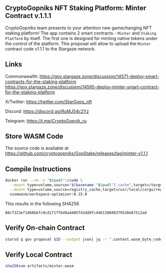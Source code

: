## CryptoGopniks NFT Staking Platform: Minter Contract v.1.1.1

CryptoGopniks team presents to your attention new gamechanging NFT staking platform! The app contains 2 smart contracts - `Minter` and `Staking Platform` by itself. The first one is designed for minting native tokens under the control of the platform. This proposal will allow to upload the `Minter` contract code v1.1.1 to the Stargaze network.


## Links

Commonwealth:
https://gov.stargaze.zone/discussion/14571-deploy-smart-contracts-for-the-staking-platform
https://gov.stargaze.zone/discussion/14595-deploy-minter-smart-contract-for-the-staking-platform

X/Twitter: https://twitter.com/StarGops_nft

Discord: https://discord.gg/RuMJ54c2Yz

Telegram: https://t.me/CryptoGopnik_ru


## Store WASM Code

The source code is available at https://github.com/cryptogopniks/GopStake/releases/tag/minter-v1.1.1


## Compile Instructions

```sh
docker run --rm -v "$(pwd)":/code \
  --mount type=volume,source="$(basename "$(pwd)")_cache",target=/target \
  --mount type=volume,source=registry_cache,target=/usr/local/cargo/registry \
  cosmwasm/workspace-optimizer:0.15.0
```

This results in the following SHA256
```
80cf323ef1460bbfc9cd1f1ffb49a4405f43dd9fcd46139049379530e67512ad
```

## Verify On-chain Contract

```sh
starsd q gov proposal $ID --output json| jq -r ‘.content.wasm_byte_code’| base64 -d| gzip -dc| sha256sum
```

## Verify Local Contract

```sh
sha256sum artifacts/minter.wasm
```